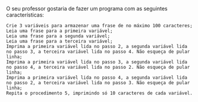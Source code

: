O seu professor gostaria de fazer um programa com as seguintes características:

    Crie 3 variáveis para armazenar uma frase de no máximo 100 caracteres;
    Leia uma frase para a primeira variável;
    Leia uma frase para a segunda variável;
    Leia uma frase para a terceira variável;
    Imprima a primeira variável lida no passo 2, a segunda variável lida no passo 3, a terceira variável lida no passo 4. Não esqueça de pular linha;
    Imprima a primeira variável lida no passo 3, a segunda variável lida no passo 4, a terceira variável lida no passo 2. Não esqueça de pular linha;
    Imprima a primeira variável lida no passo 4, a segunda variável lida no passo 2, a terceira variável lida no passo 3. Não esqueça de pular linha;
    Repita o procedimento 5, imprimindo só 10 caracteres de cada variável.

